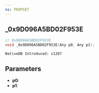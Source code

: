 ```yaml
---
ns: PROPSET
---
```

## _0x9D096A5BD02F953E

```c
// 0x9D096A5BD02F953E
void _0x9D096A5BD02F953E(Any p0, Any p1);
```

```
NativeDB Introduced: v1207
```

## Parameters
* **p0**:
* **p1**:
